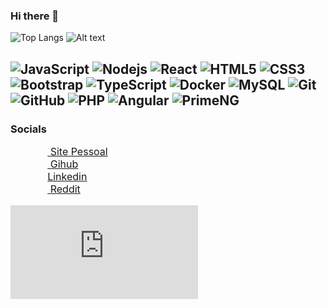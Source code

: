 ### Hi there 👋
![Top Langs](https://github-readme-stats.vercel.app/api/top-langs/?username=kaellandrade&hide=javascript,css,html)
![Alt text](https://spotify-recently-played-readme.vercel.app/api?user=kaell_andrade&count=4)



![JavaScript](https://img.shields.io/badge/-Javascript-yellow?style=flat-square&logo=javascript&logoColor=black)
![Nodejs](https://img.shields.io/badge/-Nodejs-black?style=flat-square&logo=Node.js)
![React](https://img.shields.io/badge/-React-blue?style=flat-square&logo=react)
![HTML5](https://img.shields.io/badge/-HTML5-E34F26?style=flat-square&logo=html5&logoColor=white)
![CSS3](https://img.shields.io/badge/-CSS3-1572B6?style=flat-square&logo=css3)
![Bootstrap](https://img.shields.io/badge/-Bootstrap-563D7C?style=flat-square&logo=bootstrap)
![TypeScript](https://img.shields.io/badge/-TypeScript-blue?style=flat-square&logo=typescript&logoColor=black)
![Docker](https://img.shields.io/badge/docker-black?style=flat-square&logo=docker)
![MySQL](https://img.shields.io/badge/-MySQL-black?style=flat-square&logo=mysql&logoColor=white)
![Git](https://img.shields.io/badge/-Git-black?style=flat-square&logo=git)
![GitHub](https://img.shields.io/badge/-GitHub-181717?style=flat-square&logo=github)
![PHP](https://img.shields.io/badge/-PHP-black?style=flat-square&logo=PHP&logoColor=blue)
![Angular](https://img.shields.io/badge/Angular-black?style=flat-square&logo=angular&logoColor=red)
![PrimeNG](https://img.shields.io/badge/PrimeNG-black?style=flat-square&logo=angular&logoColor=red)
--

### Socials
<ul style="list-style-type: none; align-items: center; font-size:16px;">
<li>
<a href="https://kaellandrade.github.io/cael/" target="_blank" rel="noreferrer"><img src="https://kaellandrade.github.io/cael/img/logos/cael.svg" width="32" height="16" /> Site Pessoal</a> 
</li>
<li>
<a href="https://www.github.com/kaellandrade" target="_blank" rel="noreferrer"><img src="https://raw.githubusercontent.com/danielcranney/readme-generator/main/public/icons/socials/github.svg" width="32" height="16" /> Gihub</a> 
</li>
<li>
<a href="https://www.linkedin.com/in/micael-andrade-784523220/" target="_blank" rel="noreferrer"><img src="https://raw.githubusercontent.com/danielcranney/readme-generator/main/public/icons/socials/linkedin.svg" width="32" height="16" />Linkedin</a> 
</li>
<li>
<a href="https://www.reddit.com/user/gandalf_cinzento/" target="_blank" rel="noreferrer"><img src="https://www.svgrepo.com/show/14413/reddit.svg" width="32" height="16"/> Reddit</a> 
</li>
</ul>





<embed src="https://wakatime.com/share/@710dc7b1-1e26-4e5e-a1e2-41bba79ac253/b38d44f4-46e0-44a0-99c3-3466ceb4c743.svg"></embed>
